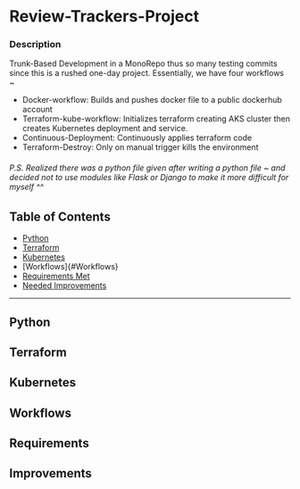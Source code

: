 # Review-Trackers-Project

### Description
Trunk-Based Development in a MonoRepo thus so many testing commits since this is a rushed one-day project. Essentially, we have four workflows ~
- Docker-workflow: Builds and pushes docker file to a public dockerhub account
- Terraform-kube-workflow: Initializes terraform creating AKS cluster then creates Kubernetes deployment and service. 
- Continuous-Deployment: Continuously applies terraform code 
- Terraform-Destroy: Only on manual trigger kills the environment 

###### P.S. Realized there was a python file given after writing a python file  ~ and decided not to use modules like Flask or Django to make it more difficult for myself ^^

## Table of Contents

- [Python](#Python)
- [Terraform](#Terraform)
- [Kubernetes](#Kubernetes)
- [Workflows]{#Workflows}
- [Requirements Met](#Requirements)
- [Needed Improvements](#Improvements)

--------------

## Python
## Terraform
## Kubernetes
## Workflows
## Requirements
## Improvements